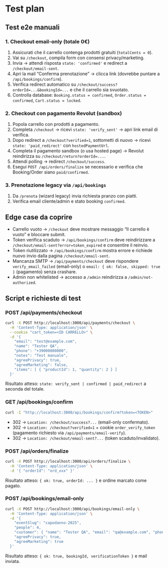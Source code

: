 # Test plan

## Test e2e manuali
### 1. Checkout email-only (totale 0€)
1. Assicurati che il carrello contenga prodotti gratuiti (`totalCents = 0`).
2. Vai su `/checkout`, compila form con consensi privacy/marketing.
3. Invia → attendi risposta `state: 'confirmed'` e redirect a `/checkout/email-sent`.
4. Apri la mail “Conferma prenotazione” → clicca link (dovrebbe puntare a `/api/bookings/confirm`).
5. Verifica redirect automatico su `/checkout/success?orderId=...&bookingId=...` e che il carrello sia svuotato.
6. Controlla database: `Booking.status = confirmed`, `Order.status = confirmed`, `Cart.status = locked`.

### 2. Checkout con pagamento Revolut (sandbox)
1. Popola carrello con prodotti a pagamento.
2. Completa `/checkout` → ricevi `state: 'verify_sent'` → apri link email di verifica.
3. Dopo redirect a `/checkout?verified=1`, sottometti di nuovo → ricevi `state: 'paid_redirect'` con `hostedPaymentUrl`.
4. Completa il pagamento sandbox (o usa hosted page) → Revolut reindirizza su `/checkout/return?orderId=...`.
5. Attendi polling → redirect `/checkout/success`.
6. Esegui `POST /api/orders/finalize` se necessario e verifica che Booking/Order siano `paid/confirmed`.

### 3. Prenotazione legacy via `/api/bookings`
1. Da `/prenota` (wizard legacy) invia richiesta pranzo con piatti.
2. Verifica email cliente/admin e stato booking `confirmed`.

## Edge case da coprire
- Carrello vuoto → `/checkout` deve mostrare messaggio “Il carrello è vuoto” e bloccare submit.
- Token verifica scaduto → `/api/bookings/confirm` deve reindirizzare a `/checkout/email-sent?error=token_expired` e consentire il reinvio.
- Token riutilizzato → `/api/bookings/confirm` mostra errore e richiede nuovo invio dalla pagina `/checkout/email-sent`.
- Mancanza SMTP → `/api/payments/checkout` deve rispondere `verify_email_failed` (email-only) o `email: { ok: false, skipped: true }` (pagamento) senza crashare.
- Admin non whitelisted → accesso a `/admin` reindirizza a `/admin/not-authorized`.

## Script e richieste di test
### POST /api/payments/checkout
```bash
curl -X POST http://localhost:3000/api/payments/checkout \
  -H 'Content-Type: application/json' \
  --cookie "cart_token=<ID CARRELLO>" \
  -d '{
    "email": "test@example.com",
    "name": "Tester QA",
    "phone": "+39000000000",
    "notes": "Test manuale",
    "agreePrivacy": true,
    "agreeMarketing": false,
    "items": [ { "productId": 1, "quantity": 2 } ]
  }'
```
Risultato atteso: `state: verify_sent | confirmed | paid_redirect` a seconda del totale.

### GET /api/bookings/confirm
```bash
curl -I "http://localhost:3000/api/bookings/confirm?token=<TOKEN>"
```
- 302 → `Location: /checkout/success?...` (email-only confermato).
- 302 → `Location: /checkout?verified=1` + cookie `order_verify_token` (pagamento richiesto via `/api/payments/email-verify`).
- 302 → `Location: /checkout/email-sent?...` (token scaduto/invalidato).

### POST /api/orders/finalize
```bash
curl -X POST http://localhost:3000/api/orders/finalize \
  -H 'Content-Type: application/json' \
  -d '{ "orderId": "ord_xxx" }'
```
Risultato atteso: `{ ok: true, orderId: ... }` e ordine marcato come pagato.

### POST /api/bookings/email-only
```bash
curl -X POST http://localhost:3000/api/bookings/email-only \
  -H 'Content-Type: application/json' \
  -d '{
    "eventSlug": "capodanno-2025",
    "people": 4,
    "customer": { "name": "Tester QA", "email": "qa@example.com", "phone": "+390000000" },
    "agreePrivacy": true,
    "agreeMarketing": true
  }'
```
Risultato atteso: `{ ok: true, bookingId, verificationToken }` e mail inviata.
